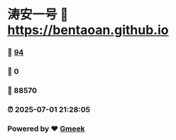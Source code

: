 # 涛安一号 :link: https://bentaoan.github.io 
### :page_facing_up: [94](https://bentaoan.github.io/tag.html) 
### :speech_balloon: 0 
### :hibiscus: 88570 
### :alarm_clock: 2025-07-01 21:28:05 
### Powered by :heart: [Gmeek](https://github.com/Meekdai/Gmeek)
